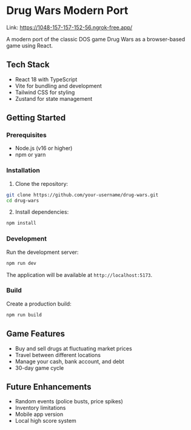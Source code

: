 # Drug Wars Modern Port
Link: https://1048-157-157-152-56.ngrok-free.app/

A modern port of the classic DOS game Drug Wars as a browser-based game using React.

## Tech Stack

- React 18 with TypeScript
- Vite for bundling and development
- Tailwind CSS for styling
- Zustand for state management

## Getting Started

### Prerequisites

- Node.js (v16 or higher)
- npm or yarn

### Installation

1. Clone the repository:
```bash
git clone https://github.com/your-username/drug-wars.git
cd drug-wars
```

2. Install dependencies:
```bash
npm install
```

### Development

Run the development server:
```bash
npm run dev
```

The application will be available at `http://localhost:5173`.

### Build

Create a production build:
```bash
npm run build
```

## Game Features

- Buy and sell drugs at fluctuating market prices
- Travel between different locations
- Manage your cash, bank account, and debt
- 30-day game cycle

## Future Enhancements

- Random events (police busts, price spikes)
- Inventory limitations
- Mobile app version
- Local high score system
